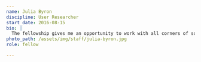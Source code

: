 ```yaml
---
name: Julia Byron
discipline: User Researcher
start_date: 2016-08-15
bio: |
  The fellowship gives me an opportunity to work with all corners of society, rather than the few who can afford consumer products. I want to help Austin’s residents get the most out of our government and help the government better serve the community.
photo_path: /assets/img/staff/julia-byron.jpg
role: fellow

---
```

